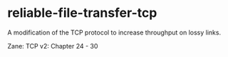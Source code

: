 # reliable-file-transfer-tcp
A modification of the TCP protocol to increase throughput on lossy links.



Zane: 
TCP v2: Chapter 24 - 30  



